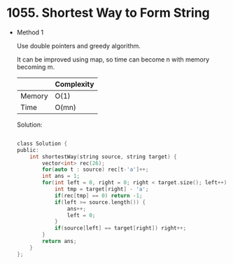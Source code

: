# 1055. Shortest Way to Form String 
- Method 1

    Use double pointers and greedy algorithm. 

    It can be improved using map, so time can become n with memory becoming m.

    | |   Complexity  |
    | ----------- | ----------- | 
    |  Memory     | O(1) | 
    |      Time       |  O(mn) | 


    Solution:

    ``` h

    class Solution {
    public:
        int shortestWay(string source, string target) {
            vector<int> rec(26);
            for(auto t : source) rec[t-'a']++;
            int ans = 1;
            for(int left = 0, right = 0; right < target.size(); left++) {
                int tmp = target[right] - 'a';
                if(rec[tmp] == 0) return -1;
                if(left >= source.length()) {
                    ans++;
                    left = 0;
                }
                if(source[left] == target[right]) right++;
            }
            return ans;
        }
    };

    ```

<!-- - Method 2

    This is another method.

    | |   Complexity  |
    | ----------- | ----------- | 
    |  Memory     | O(n) | 
    |      Time       |  O(n) | 


    Solution:

    ``` h



    ```

- Additional Knowledge:
       
    Here are some additional knowledge.



<br> -->
